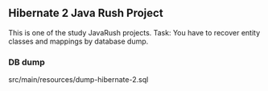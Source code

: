 ## Hibernate 2 Java Rush Project
This is one of the study JavaRush projects.
Task: You have to recover entity classes and mappings by database dump.

### DB dump
src/main/resources/dump-hibernate-2.sql